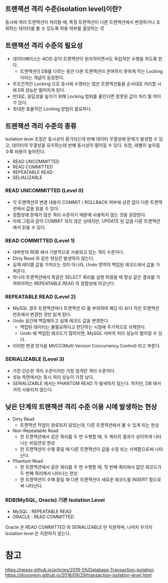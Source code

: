 ## 트랜잭션 격리 수준(isolation level)이란?  
동시에 여러 트랜잭션이 처리될 때, 특정 트랜잭션이 다른 트랜잭션에서 변경하거나 조회하는 데이터를 볼 수 있도록 허용 여부를 결정하는 것

## 트랜잭션 격리 수준의 필요성
- 데이터베이스는 ACID 같이 트랜잭션이 원자적이면서도 독립적인 수행을 하도록 한다.
    - 트랜잭션이 DB를 다루는 동안 다른 트랜잭션이 관여하지 못하게 막는 Locking 이라는 개념이 등장한다.
- 무조건적인 Locking 으로 동시에 수행되는 많은 트랜잭션들을 순서대로 처리할 시에 DB 성능은 떨어지게 된다.
- 반대로, 응답성을 높이기 위해 Locking 범위를 줄인다면 잘못된 값이 처리 될 여지가 있다.
- 최대한 효율적인 Locking 방법이 필요하다.

## 트랜잭션 격리 수준의 종류  
Isolation level 조정은 동시성이 증가되는데 반해 데이터 무결성에 문제가 발생할 수 있고, 데이터의 무결성을 유지하는데 반해 동시성이 떨어질 수 있다.
또한, 레벨이 높아질수록 비용이 높아진다.

- READ UNCOMMITTED
- READ COMMITTED
- REPEATABLE READ
- SELIALIZABLE

### READ UNCOMMITTED (Level 0)
- 각 트랜잭션의 변경 내용이 COMMIT / ROLLBACK 여부에 상관 없이 다른 트랜잭션에서 값을 읽을 수 있다.
- 정합성에 문제가 많은 격리 수준이기 때문에 사용하지 않는 것을 권장한다.
- 아래 그림과 같이 COMMIT 되지 않은 상태지만, UPDATE 된 값을 다른 트랜잭션에서 읽을 수 있다.


### READ COMMITTED (Level 1)
- 대부분의 RDB 에서 기본적으로 사용되고 있는 격리 수준이다.
- Dirty Read 와 같은 현상은 발생하지 않는다.
- 실제 테이블 값을 가져오는 것이 아니라, Undo 영역의 백업된 레코드에서 값을 가져온다.
- 하나의 트랜잭션에서 똑같은 SELECT 쿼리를 실행 하였을 때 항상 같은 결과를 가져와야하는 REPEATABLE READ 의 정합성에 어긋난다.


### REPEATABLE READ (Level 2)
- MySQL 경우 트랜잭션마다 트랜잭션 ID 를 부여하여 해당 ID 보다 작은 트랜잭션 번호에서 변경한 것만 읽게 된다.
- Undo 공간에 백업해두고 실제 레코드 값을 변경한다.
    - 백업된 데이터는 불필요하다고 판단하는 시점에 주기적으로 삭제한다.
    - Undo 에 백업된 레코드가 많아지면, MySQL 서버의 처리 성능이 떨어질 수 있다.
- 이러한 변경 방식을 MVCC(Multi Version Concurrency Control) 라고 부른다.


### SERIALIZABLE (Level 3)
- 가장 단순한 격리 수준이지만 가장 엄격한 격리 수준이다.
- 성능 측면에서는 동시 처리 성능이 가장 낮다.
- SERIALIZABLE 에서는 PHANTOM READ 가 발새하지 않는다. 하지만, DB 에서 거의 사용되지 않는다.


## 낮은 단계의 트랜잭션 격리 수준 이용 시에 발생하는 현상

- Dirty Read
    - 트랜잭션 작업이 완료되지 않았는데, 다른 트랜잭션에서 볼 수 있게 되는 현상
- Non-Repeatable Read
    - 한 트랜잭션에서 같은 쿼리를 두 번 수행할 때, 두 쿼리의 결과가 상이하게 나타나는 비일관성 현상
    - 한 트랜잭션이 수행 중일 때 다른 트랜잭션이 값을 수정 또는 삭제함으로써 나타난다.
- Phantom Read
    - 한 트랜잭션에서 같은 쿼리를 두 번 수행할 때, 첫 번째 쿼리에서 없던 레코드가 두 번째 쿼리에서 나타나는 현상
    - 한 트랜잭션이 수해 중일 때 다른 트랜잭션이 새로운 레코드를 INSERT 함으로써 나타난다.
    
### RDB(MySQL, Oracle) 기본 Isolation Level
- MySQL : REPEATABLE READ
- ORACLE : READ COMMITTED

Oracle 은 READ COMMITTED 와 SERIALIZABLE 만 지원하며, 나머지 두가지 Isolation level 은 지원하지 않는다.

# 참고  
https://nesoy.github.io/articles/2019-05/Database-Transaction-isolation
https://doooyeon.github.io/2018/09/29/transaction-isolation-level.html
